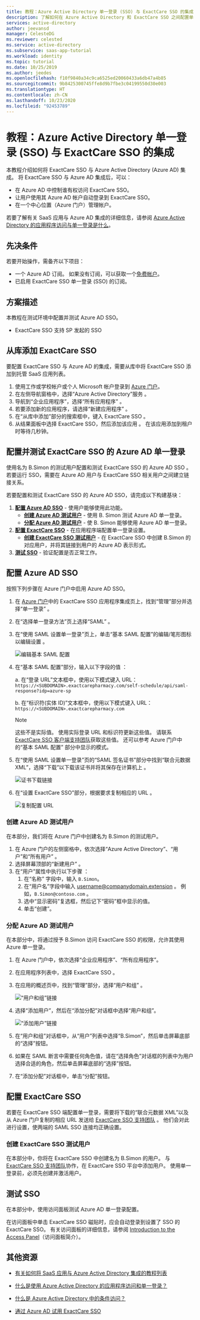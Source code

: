 ```yaml
---
title: 教程：Azure Active Directory 单一登录 (SSO) 与 ExactCare SSO 的集成 | Microsoft Docs
description: 了解如何在 Azure Active Directory 和 ExactCare SSO 之间配置单一登录。
services: active-directory
author: jeevansd
manager: CelesteDG
ms.reviewer: celested
ms.service: active-directory
ms.subservice: saas-app-tutorial
ms.workload: identity
ms.topic: tutorial
ms.date: 10/25/2019
ms.author: jeedes
ms.openlocfilehash: f10f9840a34c9ca6525ed20060433a6db47a4b85
ms.sourcegitcommit: 9b8425300745ffe8d9b7fbe3c04199550d30e003
ms.translationtype: HT
ms.contentlocale: zh-CN
ms.lasthandoff: 10/23/2020
ms.locfileid: "92453789"
---
```

# <a name="tutorial-azure-active-directory-single-sign-on-sso-integration-with-exactcare-sso"></a>教程：Azure Active Directory 单一登录 (SSO) 与 ExactCare SSO 的集成

本教程介绍如何将 ExactCare SSO 与 Azure Active Directory (Azure AD) 集成。 将 ExactCare SSO 与 Azure AD 集成后，可以：

* 在 Azure AD 中控制谁有权访问 ExactCare SSO。
* 让用户使用其 Azure AD 帐户自动登录到 ExactCare SSO。
* 在一个中心位置（Azure 门户）管理帐户。

若要了解有关 SaaS 应用与 Azure AD 集成的详细信息，请参阅 [Azure Active Directory 的应用程序访问与单一登录是什么](../manage-apps/what-is-single-sign-on.md)。

## <a name="prerequisites"></a>先决条件

若要开始操作，需备齐以下项目：

* 一个 Azure AD 订阅。 如果没有订阅，可以获取一个[免费帐户](https://azure.microsoft.com/free/)。
* 已启用 ExactCare SSO 单一登录 (SSO) 的订阅。

## <a name="scenario-description"></a>方案描述

本教程在测试环境中配置并测试 Azure AD SSO。

* ExactCare SSO 支持 SP 发起的 SSO 

## <a name="adding-exactcare-sso-from-the-gallery"></a>从库添加 ExactCare SSO

要配置 ExactCare SSO 与 Azure AD 的集成，需要从库中将 ExactCare SSO 添加到托管 SaaS 应用列表。

1. 使用工作或学校帐户或个人 Microsoft 帐户登录到 [Azure 门户](https://portal.azure.com)。
1. 在左侧导航窗格中，选择“Azure Active Directory”服务  。
1. 导航到“企业应用程序”，选择“所有应用程序”   。
1. 若要添加新的应用程序，请选择“新建应用程序”  。
1. 在“从库中添加”部分的搜索框中，键入 ExactCare SSO   。
1. 从结果面板中选择 ExactCare SSO，然后添加该应用  。 在该应用添加到租户时等待几秒钟。

## <a name="configure-and-test-azure-ad-single-sign-on-for-exactcare-sso"></a>配置并测试 ExactCare SSO 的 Azure AD 单一登录

使用名为 B.Simon 的测试用户配置和测试 ExactCare SSO 的 Azure AD SSO  。 若要运行 SSO，需要在 Azure AD 用户与 ExactCare SSO 相关用户之间建立链接关系。

若要配置和测试 ExactCare SSO 的 Azure AD SSO，请完成以下构建基块：

1. **[配置 Azure AD SSO](#configure-azure-ad-sso)** - 使用户能够使用此功能。
    * **[创建 Azure AD 测试用户](#create-an-azure-ad-test-user)** - 使用 B. Simon 测试 Azure AD 单一登录。
    * **[分配 Azure AD 测试用户](#assign-the-azure-ad-test-user)** - 使 B. Simon 能够使用 Azure AD 单一登录。
1. **[配置 ExactCare SSO](#configure-exactcare-sso)** - 在应用程序端配置单一登录设置。
    * **[创建 ExactCare SSO 测试用户](#create-exactcare-sso-test-user)** - 在 ExactCare SSO 中创建 B.Simon 的对应用户，并将其链接到用户的 Azure AD 表示形式。
1. **[测试 SSO](#test-sso)** - 验证配置是否正常工作。

## <a name="configure-azure-ad-sso"></a>配置 Azure AD SSO

按照下列步骤在 Azure 门户中启用 Azure AD SSO。

1. 在 [Azure 门户](https://portal.azure.com/)中的 ExactCare SSO 应用程序集成页上，找到“管理”部分并选择“单一登录”    。
1. 在“选择单一登录方法”页上选择“SAML”   。
1. 在“使用 SAML 设置单一登录”页上，单击“基本 SAML 配置”的编辑/笔形图标以编辑设置   。

   ![编辑基本 SAML 配置](common/edit-urls.png)

1. 在“基本 SAML 配置”部分，输入以下字段的值  ：

    a. 在“登录 URL”文本框中，使用以下模式键入 URL：`https://<SUBDOMAIN>.exactcarepharmacy.com/self-schedule/api/saml-response?idp=azure-sp` 

    b. 在“标识符(实体 ID)”文本框中，使用以下模式键入 URL：`https://<SUBDOMAIN>.exactcarepharmacy.com` 

    > [!NOTE]
    > 这些不是实际值。 使用实际登录 URL 和标识符更新这些值。 请联系 [ExactCare SSO 客户端支持团队](mailto:help@exactcarepharmacy.com)获取这些值。 还可以参考 Azure 门户中的“基本 SAML 配置”  部分中显示的模式。

1. 在“使用 SAML 设置单一登录”页的“SAML 签名证书”部分中找到“联合元数据 XML”，选择“下载”以下载该证书并将其保存在计算机上     。

    ![证书下载链接](common/metadataxml.png)

1. 在“设置 ExactCare SSO”部分，根据要求复制相应的 URL  。

    ![复制配置 URL](common/copy-configuration-urls.png)

### <a name="create-an-azure-ad-test-user"></a>创建 Azure AD 测试用户

在本部分，我们将在 Azure 门户中创建名为 B.Simon 的测试用户。

1. 在 Azure 门户的左侧窗格中，依次选择“Azure Active Directory”、“用户”和“所有用户”    。
1. 选择屏幕顶部的“新建用户”  。
1. 在“用户”属性中执行以下步骤  ：
   1. 在“名称”  字段中，输入 `B.Simon`。  
   1. 在“用户名”字段中输入 username@companydomain.extension  。 例如，`B.Simon@contoso.com` 。
   1. 选中“显示密码”复选框，然后记下“密码”框中显示的值。  
   1. 单击“创建”。 

### <a name="assign-the-azure-ad-test-user"></a>分配 Azure AD 测试用户

在本部分中，将通过授予 B.Simon 访问 ExactCare SSO 的权限，允许其使用 Azure 单一登录。

1. 在 Azure 门户中，依次选择“企业应用程序”、“所有应用程序”。  
1. 在应用程序列表中，选择 ExactCare SSO  。
1. 在应用的概述页中，找到“管理”部分，选择“用户和组”   。

   ![“用户和组”链接](common/users-groups-blade.png)

1. 选择“添加用户”，然后在“添加分配”对话框中选择“用户和组”。   

    ![“添加用户”链接](common/add-assign-user.png)

1. 在“用户和组”对话框中，从“用户”列表中选择“B.Simon”，然后单击屏幕底部的“选择”按钮。   
1. 如果在 SAML 断言中需要任何角色值，请在“选择角色”对话框的列表中为用户选择合适的角色，然后单击屏幕底部的“选择”按钮。  
1. 在“添加分配”对话框中，单击“分配”按钮。  

## <a name="configure-exactcare-sso"></a>配置 ExactCare SSO

若要在 ExactCare SSO 端配置单一登录，需要将下载的“联合元数据 XML”以及从 Azure 门户复制的相应 URL 发送给 [ExactCare SSO 支持团队](mailto:help@exactcarepharmacy.com)   。 他们会对此进行设置，使两端的 SAML SSO 连接均正确设置。

### <a name="create-exactcare-sso-test-user"></a>创建 ExactCare SSO 测试用户

在本部分中，你将在 ExactCare SSO 中创建名为 B.Simon 的用户。 与 [ExactCare SSO 支持团队](mailto:help@exactcarepharmacy.com)协作，在 ExactCare SSO 平台中添加用户。 使用单一登录前，必须先创建并激活用户。

## <a name="test-sso"></a>测试 SSO

在本部分中，使用访问面板测试 Azure AD 单一登录配置。

在访问面板中单击 ExactCare SSO 磁贴时，应会自动登录到设置了 SSO 的 ExactCare SSO。 有关访问面板的详细信息，请参阅 [Introduction to the Access Panel](../user-help/my-apps-portal-end-user-access.md)（访问面板简介）。

## <a name="additional-resources"></a>其他资源

- [有关如何将 SaaS 应用与 Azure Active Directory 集成的教程列表](./tutorial-list.md)

- [什么是使用 Azure Active Directory 的应用程序访问和单一登录？](../manage-apps/what-is-single-sign-on.md)

- [什么是 Azure Active Directory 中的条件访问？](../conditional-access/overview.md)

- [通过 Azure AD 试用 ExactCare SSO](https://aad.portal.azure.com/)